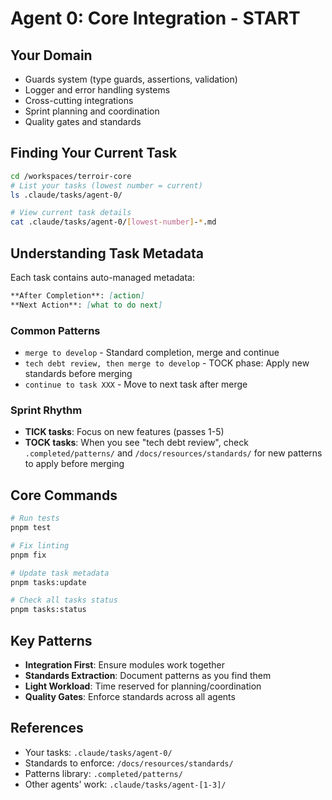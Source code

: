 # Agent 0: Core Integration - START

## Your Domain

- Guards system (type guards, assertions, validation)
- Logger and error handling systems
- Cross-cutting integrations
- Sprint planning and coordination
- Quality gates and standards

## Finding Your Current Task

```bash
cd /workspaces/terroir-core
# List your tasks (lowest number = current)
ls .claude/tasks/agent-0/

# View current task details
cat .claude/tasks/agent-0/[lowest-number]-*.md
```

## Understanding Task Metadata

Each task contains auto-managed metadata:

```markdown
**After Completion**: [action]
**Next Action**: [what to do next]
```

### Common Patterns

- `merge to develop` - Standard completion, merge and continue
- `tech debt review, then merge to develop` - TOCK phase: Apply new standards before merging
- `continue to task XXX` - Move to next task after merge

### Sprint Rhythm

- **TICK tasks**: Focus on new features (passes 1-5)
- **TOCK tasks**: When you see "tech debt review", check `.completed/patterns/` and `/docs/resources/standards/` for new patterns to apply before merging

## Core Commands

```bash
# Run tests
pnpm test

# Fix linting
pnpm fix

# Update task metadata
pnpm tasks:update

# Check all tasks status
pnpm tasks:status
```

## Key Patterns

- **Integration First**: Ensure modules work together
- **Standards Extraction**: Document patterns as you find them
- **Light Workload**: Time reserved for planning/coordination
- **Quality Gates**: Enforce standards across all agents

## References

- Your tasks: `.claude/tasks/agent-0/`
- Standards to enforce: `/docs/resources/standards/`
- Patterns library: `.completed/patterns/`
- Other agents' work: `.claude/tasks/agent-[1-3]/`
